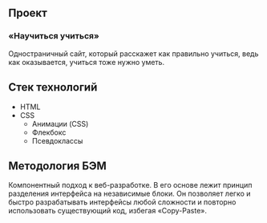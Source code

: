 ## Проект
### «Научиться учиться»

Одностраничный сайт, который расскажет как правильно учиться, ведь как оказывается, учиться тоже нужно уметь.

## Стек технологий
* HTML
* CSS
    * Анимации (CSS)
    * Флекбокс
    * Псевдоклассы

## Методология БЭМ
Компонентный подход к веб-разработке. В его основе лежит принцип разделения интерфейса на независимые блоки. Он позволяет легко и быстро разрабатывать интерфейсы любой сложности и повторно использовать существующий код, избегая «Copy-Paste».